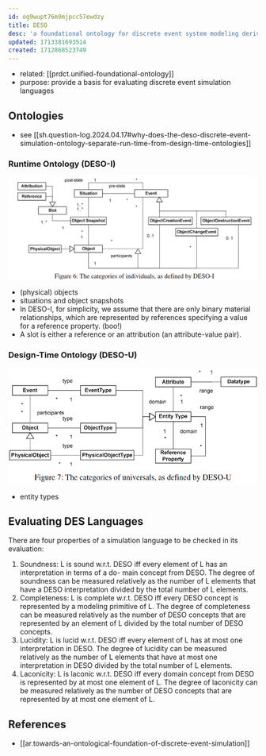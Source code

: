 ```yaml
---
id: og9wupt76m9mjpcc57ewdzy
title: DESO
desc: 'a foundational ontology for discrete event system modeling derived from the foundational ontology UFO'
updated: 1713381693514
created: 1712868523749
---
```


- related: [[prdct.unified-foundational-ontology]]
- purpose: provide a basis for evaluating discrete event simulation languages

## Ontologies

- see [[sh.question-log.2024.04.17#why-does-the-deso-discrete-event-simulation-ontology-separate-run-time-from-design-time-ontologies]]

### Runtime Ontology (DESO-I)

![](/assets/images/2024-04-17-12-07-42.png)

- (physical) objects
- situations and object snapshots
- In DESO-I, for simplicity, we assume that there are only binary material relationships, which are represented by references specifying a value for a reference property. (boo!)
- A slot is either a reference or an attribution (an attribute-value pair).

### Design-Time Ontology (DESO-U)
![](/assets/images/2024-04-17-12-12-35.png)

- entity types


## Evaluating DES Languages

There are four properties of a simulation language to be checked in its evaluation:
1. Soundness: L is sound w.r.t. DESO iff every element of L has an interpretation in terms of a do- main concept from DESO. The degree of soundness can be measured relatively as the number of L elements that have a DESO interpretation divided by the total number of L elements.
2. Completeness: L is complete w.r.t. DESO iff every DESO concept is represented by a modeling primitive of L. The degree of completeness can be measured relatively as the number of DESO concepts that are represented by an element of L divided by the total number of DESO concepts.
3. Lucidity: L is lucid w.r.t. DESO iff every element of L has at most one interpretation in DESO. The degree of lucidity can be measured relatively as the number of L elements that have at most one interpretation in DESO divided by the total number of L elements.
4. Laconicity: L is laconic w.r.t. DESO iff every domain concept from DESO is represented by at most one element of L. The degree of laconicity can be measured relatively as the number of DESO concepts that are represented by at most one element of L.



## References

- [[ar.towards-an-ontological-foundation-of-discrete-event-simulation]]